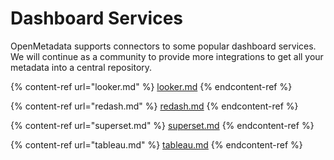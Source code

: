 # Dashboard Services

OpenMetadata supports connectors to some popular dashboard services. We will continue as a community to provide more integrations to get all your metadata into a central repository.

{% content-ref url="looker.md" %}
[looker.md](looker.md)
{% endcontent-ref %}

{% content-ref url="redash.md" %}
[redash.md](redash.md)
{% endcontent-ref %}

{% content-ref url="superset.md" %}
[superset.md](superset.md)
{% endcontent-ref %}

{% content-ref url="tableau.md" %}
[tableau.md](tableau.md)
{% endcontent-ref %}
